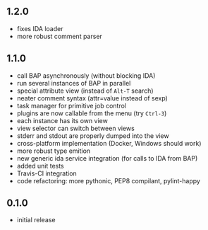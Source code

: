 1.2.0
-----
* fixes IDA loader
* more robust comment parser

1.1.0
-----
* call BAP asynchronously (without blocking IDA)
* run several instances of BAP in parallel
* special attribute view (instead of `Alt-T` search)
* neater comment syntax (attr=value instead of sexp)
* task manager for primitive job control
* plugins are now callable from the menu (try `Ctrl-3`)
* each instance has its own view
* view selector can switch between views
* stderr and stdout are properly dumped into the view
* cross-platform implementation (Docker, Windows should work)
* more robust type emition
* new generic ida service integration (for calls to IDA from BAP)
* added unit tests
* Travis-CI integration
* code refactoring: more pythonic, PEP8 compilant, pylint-happy

0.1.0
-----
* initial release
